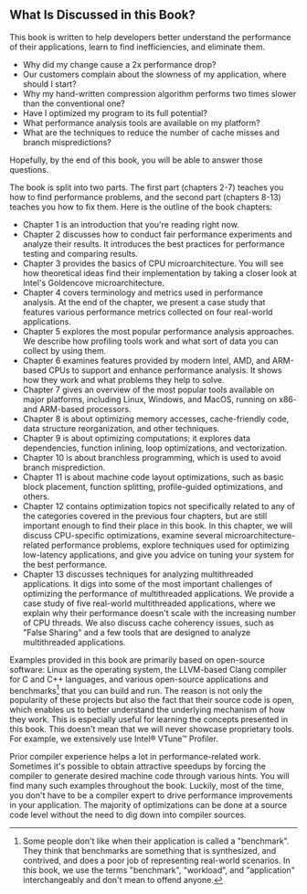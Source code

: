 ## What Is Discussed in this Book?

This book is written to help developers better understand the performance of their applications, learn to find inefficiencies, and eliminate them. 

* Why did my change cause a 2x performance drop? 
* Our customers complain about the slowness of my application, where should I start?
* Why my hand-written compression algorithm performs two times slower than the conventional one? 
* Have I optimized my program to its full potential? 
* What performance analysis tools are available on my platform? 
* What are the techniques to reduce the number of cache misses and branch mispredictions?

Hopefully, by the end of this book, you will be able to answer those questions.

The book is split into two parts. The first part (chapters 2-7) teaches you how to find performance problems, and the second part (chapters 8-13) teaches you how to fix them. Here is the outline of the book chapters:

* Chapter 1 is an introduction that you're reading right now.
* Chapter 2 discusses how to conduct fair performance experiments and analyze their results. It introduces the best practices for performance testing and comparing results.
* Chapter 3 provides the basics of CPU microarchitecture. You will see how theoretical ideas find their implementation by taking a closer look at Intel's Goldencove microarchitecture. 
* Chapter 4 covers terminology and metrics used in performance analysis. At the end of the chapter, we present a case study that features various performance metrics collected on four real-world applications.
* Chapter 5 explores the most popular performance analysis approaches. We describe how profiling tools work and what sort of data you can collect by using them.
* Chapter 6 examines features provided by modern Intel, AMD, and ARM-based CPUs to support and enhance performance analysis. It shows how they work and what problems they help to solve.
* Chapter 7 gives an overview of the most popular tools available on major platforms, including Linux, Windows, and MacOS, running on x86- and ARM-based processors.
* Chapter 8 is about optimizing memory accesses, cache-friendly code, data structure reorganization, and other techniques.
* Chapter 9 is about optimizing computations; it explores data dependencies, function inlining, loop optimizations, and vectorization.
* Chapter 10 is about branchless programming, which is used to avoid branch misprediction.
* Chapter 11 is about machine code layout optimizations, such as basic block placement, function splitting, profile-guided optimizations, and others.
* Chapter 12 contains optimization topics not specifically related to any of the categories covered in the previous four chapters, but are still important enough to find their place in this book. In this chapter, we will discuss CPU-specific optimizations, examine several microarchitecture-related performance problems, explore techniques used for optimizing low-latency applications, and give you advice on tuning your system for the best performance.
* Chapter 13 discusses techniques for analyzing multithreaded applications. It digs into some of the most important challenges of optimizing the performance of multithreaded applications. We provide a case study of five real-world multithreaded applications, where we explain why their performance doesn't scale with the increasing number of CPU threads. We also discuss cache coherency issues, such as "False Sharing" and a few tools that are designed to analyze multithreaded applications.

Examples provided in this book are primarily based on open-source software: Linux as the operating system, the LLVM-based Clang compiler for C and C++ languages, and various open-source applications and benchmarks[^1] that you can build and run. The reason is not only the popularity of these projects but also the fact that their source code is open, which enables us to better understand the underlying mechanism of how they work. This is especially useful for learning the concepts presented in this book. This doesn't mean that we will never showcase proprietary tools. For example, we extensively use Intel® VTune™ Profiler.

Prior compiler experience helps a lot in performance-related work. Sometimes it's possible to obtain attractive speedups by forcing the compiler to generate desired machine code through various hints. You will find many such examples throughout the book. Luckily, most of the time, you don't have to be a compiler expert to drive performance improvements in your application. The majority of optimizations can be done at a source code level without the need to dig down into compiler sources. 

[^1]: Some people don't like when their application is called a "benchmark". They think that benchmarks are something that is synthesized, and contrived, and does a poor job of representing real-world scenarios. In this book, we use the terms "benchmark", "workload", and "application" interchangeably and don't mean to offend anyone.
